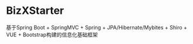 # BizXStarter
基于Spring Boot + SpringMVC + Spring + JPA/Hibernate/Mybites + Shiro + VUE + Bootstrap构建的信息化基础框架
